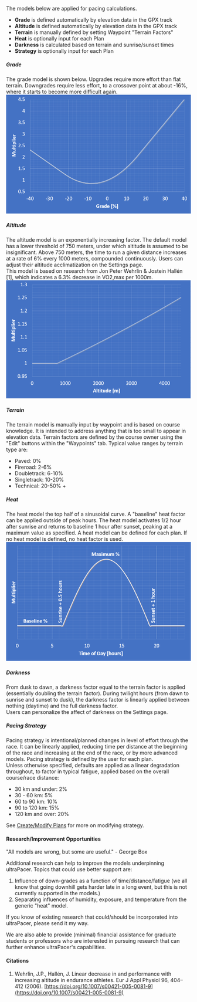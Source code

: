The models below are applied for pacing calculations.

- **Grade** is defined automatically by elevation data in the GPX track
- **Altitude** is defined automatically by elevation data in the GPX track
- **Terrain** is manually defined by setting Waypoint "Terrain Factors"
- **Heat** is optionally input for each Plan
- **Darkness** is calculated based on terrain and sunrise/sunset times
- **Strategy** is optionally input for each Plan

##### Grade

The grade model is shown below. Upgrades require more effort than
flat terrain. Downgrades require less effort, to a crossover point at about
-16%, where it starts to become more difficult again.\
![ultraPacer Grade Model](./img/gradeModel.png)

##### Altitude

The altitude model is an exponentially increasing factor. The default model has
a lower threshold of 750 meters, under which altitude is assumed to be
insignificant. Above 750 meters, the time to run a given distance increases at
a rate of 6% every 1000 meters, compounded continuously.
Users can adjust their altitude acclimatization on the Settings page.\
This model is based on research from Jon Peter Wehrlin & Jostein Hallén [1], which indicates a 6.3% decrease in VO2,max per 1000m.\
![ultraPacer Altitude Model](./img/altModel.png)

##### Terrain

The terrain model is manually input by waypoint and is based on course
knowledge. It is intended to address anything that is too small to appear in
elevation data.
Terrain factors are defined by the course owner using the "Edit" buttons within
the "Waypoints" tab.
Typical value ranges by terrain type are:

- Paved: 0%
- Fireroad: 2-6%
- Doubletrack: 6-10%
- Singletrack: 10-20%
- Technical: 20-50% +

##### Heat

The heat model the top half of a sinusoidal curve. A "baseline" heat factor can
be applied outside of peak hours. The heat model activates 1/2 hour after
sunrise and returns to baseline 1 hour after sunset, peaking at a maximum value
as specified.
A heat model can be defined for each plan. If no heat model is defined, no heat
factor is used.\
![ultraPacer Heat Model](./img/heatModel.png)

##### Darkness

From dusk to dawn, a darkness factor equal to the terrain factor is applied
(essentially doubling the terrain factor).
During twilight hours (from dawn to sunrise and sunset to dusk), the darkness
factor is linearly applied between nothing (daytime) and the full darkness
factor.\
Users can personalize the affect of darkness on the Settings page.

##### Pacing Strategy

Pacing strategy is intentional/planned changes in level of effort through the
race. It can be linearly applied, reducing time per distance at the beginning
of the race and increasing at the end of the race, or by more advanced models.
Pacing strategy is defined by the user for each plan.\
Unless otherwise specified, defaults are applied as a linear
degradation throughout, to factor in
typical fatigue, applied based on the overall course/race distance:

- 30 km and under: 2%
- 30 - 60 km: 5%
- 60 to 90 km: 10%
- 90 to 120 km: 15%
- 120 km and over: 20%

See [Create/Modify Plans](/docs/plans) for more on modifying strategy.

#### Research/Improvement Opportunities

"All models are wrong, but some are useful." - George Box

Additional research can help to improve the models underpinning ultraPacer. Topics that could use better support are:

1. Influence of down-grades as a function of time/distance/fatigue (we all know that going downhill gets harder late in a long event, but this is not currently supported in the models.)
2. Separating influences of humidity, exposure, and temperature from the generic "heat" model.

If you know of existing research that could/should be incorporated into ultraPacer, please send it my way.

We are also able to provide (minimal) financial assistance for graduate students or professors who are interested in pursuing research that can further enhance ultraPacer's capabilities.

#### Citations
1. Wehrlin, J.P., Hallén, J. Linear decrease in and performance with increasing altitude in endurance athletes. Eur J Appl Physiol 96, 404–412 (2006). [https://doi.org/10.1007/s00421-005-0081-9](https://doi.org/10.1007/s00421-005-0081-9)
